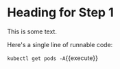 # Heading for Step 1

This is some text.

Here's a single line of runnable code:

`kubectl get pods -A`{{execute}}